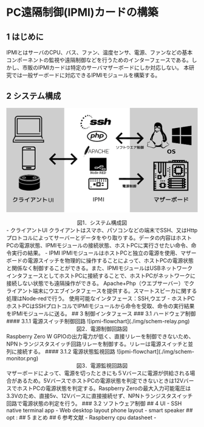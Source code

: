 # PC遠隔制御(IPMI)カードの構築
## 1 はじめに
IPMIとはサーバのCPU、バス、ファン、温度センサ、電源、ファンなどの基本コンポーネントの監視や遠隔制御などを行うためのインターフェースである。しかし、市販のIPMIカードは特定のサーバマザーボードにしか対応しない。
本研究では一般ザーボードに対応できるIPMIモジュールを構築する。
## 2 システム構成
![ipmi-flowchart](./img/sys-map.png)
<center>図1．システム構成図</center>
- クライアントUI   
クライアントはスマホ、パソコンなどの端末でSSH、又はHttpプロトコルによってサーバーとデータをやり取りする。データの内容はホストPCの電源状態、IPMIモジュールの接続状態、ホストPCに実行させたい命令、命令実行の結果。
- IPMI   
IPMIモジュールはホストPCと独立の電源を使用、マザーボードの電源スイッチを物理的に操作することによって、ホストPCの電源状態と関係なく制御することができる。また、IPMIモジュールはUSBネットワークインタフェースとしてホストPCに接続することで、ホストPCがネットワークに接続しない状態でも遠隔操作ができる。
Apache+Php（ウエブサーバー）でクライアント端末にウエブインタフェースを提供する。スマートスピーカに関する処理はNode-redで行う。
使用可能なインタフェース：SSH,ウエブ
- ホストPC   
ホストPCはSSHプロトコルでIPMIモジュールから命令を受取、命令の実行結果をIPMIモジュールに送る。
## 3 制御インタフェース
### 3.1 ハードウェア制御
#### 3.1.1 電源スイッチ制御回路
![ipmi-flowchart](./img/schem-relay.png)
<center>図2．電源制御回路図</center>
Raspberry Zero W GPIOの出力電力が低く、直接リレーを制御できないため、NPNトランジスタスイッチ回路リレーを制御する。リレーは電源スイッチと並列に接続する。
#### 3.1.2 電源状態監視回路
![ipmi-flowchart](./img/schem-monitor.png)
<center>図3．電源監視回路図</center>
マザーボードによって、電源を切ったときにも５Vバースに電源が供給される場合があるため。5VバースでホストPCの電源状態を判定できないときは12VバースでホストPCの電源状態を判定する。Raspberry Zeroの最大入力可能電圧は3.3Vのため、直接5v、12Vバースに直接接続せず、NPNトランジスタスイッチ回路で電源状態の判定を行う。
### 3.2 ソフトウェア制御
## 4 UI
- SSH
native terminal   
app   
- Web
desktop layout   
phone layout   
- smart speaker
## opt : 
## 5 まとめ
## 6 参考文献
- Raspberry cpu datasheet
- 